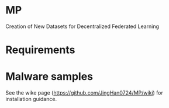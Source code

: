 # MP
Creation of New Datasets for Decentralized Federated Learning
# Requirements

# Malware samples
See the wike page (https://github.com/JingHan0724/MP/wiki) for installation guidance.
